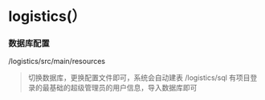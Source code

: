 # logistics(）

### 数据库配置
/logistics/src/main/resources
>切换数据库，更换配置文件即可，系统会自动建表
/logistics/sql 有项目登录的最基础的超级管理员的用户信息，导入数据库即可

